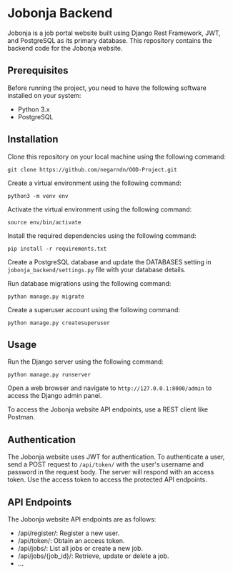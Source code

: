 # Jobonja Backend
Jobonja is a job portal website built using Django Rest Framework, JWT, and PostgreSQL as its primary database. This repository contains the backend code for the Jobonja website.

## Prerequisites
Before running the project, you need to have the following software installed on your system:

- Python 3.x
- PostgreSQL
## Installation
Clone this repository on your local machine using the following command:

```
git clone https://github.com/negarndn/OOD-Project.git
```
Create a virtual environment using the following command:

```
python3 -m venv env
```
Activate the virtual environment using the following command:

```
source env/bin/activate
```
Install the required dependencies using the following command:

```
pip install -r requirements.txt
```
Create a PostgreSQL database and update the DATABASES setting in `jobonja_backend/settings.py` file with your database details.

Run database migrations using the following command:

```
python manage.py migrate
```
Create a superuser account using the following command:

```
python manage.py createsuperuser
```
## Usage
Run the Django server using the following command:

```
python manage.py runserver
```
Open a web browser and navigate to `http://127.0.0.1:8000/admin` to access the Django admin panel.

To access the Jobonja website API endpoints, use a REST client like Postman.

## Authentication
The Jobonja website uses JWT for authentication. To authenticate a user, send a POST request to `/api/token/` with the user's username and password in the request body. The server will respond with an access token. Use the access token to access the protected API endpoints.

## API Endpoints
The Jobonja website API endpoints are as follows:

- /api/register/: Register a new user.
- /api/token/: Obtain an access token.
- /api/jobs/: List all jobs or create a new job.
- /api/jobs/{job_id}/: Retrieve, update or delete a job.
- ...

